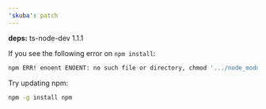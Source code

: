 ```yaml
---
'skuba': patch
---
```


**deps:** ts-node-dev 1.1.1

If you see the following error on `npm install`:

```bash
npm ERR! enoent ENOENT: no such file or directory, chmod '.../node_modules/ts-node-dev/lib\bin.js'
```

Try updating npm:

```bash
npm -g install npm
```
